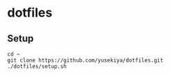 # dotfiles
## Setup
```
cd ~
git clone https://github.com/yusekiya/dotfiles.git
./dotfiles/setup.sh
```
